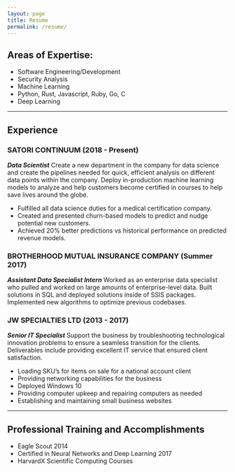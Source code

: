 ```yaml
---
layout: page
title: Resume
permalink: /resume/
---
```


## Areas of Expertise:

- Software Engineering/Development
- Security Analysis
- Machine Learning
- Python, Rust, Javascript, Ruby, Go, C
- Deep Learning

---

## Experience

### SATORI CONTINUUM (2018 - Present)
***Data Scientist***
Create a new department in the company for data science and create the pipelines needed for quick, efficient analysis on different data points within the company. Deploy in-production machine learning models to analyze and help customers become certified in courses to help save lives around the globe.
- Fulfilled all data science duties for a medical certification company.
- Created and presented churn-based models to predict and nudge potential new customers. 
- Achieved 20% better predictions vs historical performance on predicted revenue models.

### BROTHERHOOD MUTUAL INSURANCE COMPANY (Summer 2017)
***Assistant Data Specialist Intern***
Worked as an enterprise data specialist who pulled and worked on large amounts of enterprise-level data. Built solutions in SQL and deployed solutions inside of SSIS packages. Implemented new algorithms to optimize previous codebases. 

### JW SPECIALTIES LTD (2013 - 2017)
***Senior IT Specialist***
Support the business by troubleshooting technological innovation problems to ensure a seamless transition for the clients. Deliverables include providing excellent IT service that ensured client satisfaction.
- Loading SKU’s for items on sale for a national account client
- Providing networking capabilities for the business
- Deployed Windows 10
- Providing computer upkeep and repairing computers as needed
- Establishing and maintaining small business websites

---
## Professional Training and Accomplishments
- Eagle Scout 2014
- Certified in Neural Networks and Deep Learning 2017
- HarvardX Scientific Computing Courses


